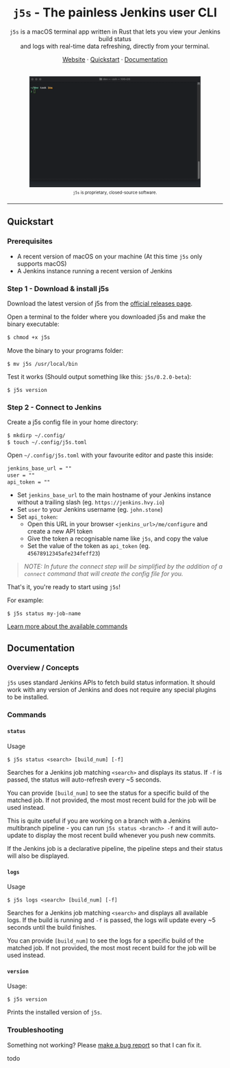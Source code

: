 <h1 align="center"><code>j5s</code> - The painless Jenkins user CLI</h1>

<p align="center">
  <!--<img src="assets/preview.png" alt="j5s-logo" width="120px" height="120px"/>
  <br>-->
  <code>j5s</code> is a macOS terminal app written in Rust that lets you view your Jenkins build status<br>
    and logs with real-time data refreshing, directly from your terminal.
  <br>
</p>

<p align="center">
  <a href="https://j5s.hvy.io">Website</a>
  ·
  <a href="#quickstart">Quickstart</a>
  ·
  <a href="#documentation">Documentation</a>
  <br>
  <br>
</p>

<p align="center">
  <img
    width="400"
    src="https://raw.githubusercontent.com/HvyIndustries/j5s/master/assets/j5s-preview1.gif"
    alt="Demo of j5s running in the terminal"
  />
  <br>
  <sub><sup><code>j5s</code> is proprietary, closed-source software.<sub><sup>
</p>

<hr>


## Quickstart

### Prerequisites

- A recent version of macOS on your machine (At this time `j5s` only supports macOS)
- A Jenkins instance running a recent version of Jenkins 

### Step 1 - Download & install j5s

Download the latest version of j5s from the [official releases page](https://github.com/HvyIndustries/j5s/releases).

Open a terminal to the folder where you downloaded j5s and make the binary executable:
```bash
$ chmod +x j5s
```

Move the binary to your programs folder:
```
$ mv j5s /usr/local/bin
```

Test it works (Should output something like this: `j5s/0.2.0-beta`):
```
$ j5s version
```

### Step 2 - Connect to Jenkins

Create a j5s config file in your home directory:
```
$ mkdirp ~/.config/
$ touch ~/.config/j5s.toml
```

Open `~/.config/j5s.toml` with your favourite editor and paste this inside:
```
jenkins_base_url = ""
user = ""
api_token = ""
```

* Set `jenkins_base_url` to the main hostname of your Jenkins instance without a trailing slash (eg. `https://jenkins.hvy.io`)
* Set `user` to your Jenkins username (eg. `john.stone`)
* Set `api_token`:
  * Open this URL in your browser `<jenkins_url>/me/configure` and create a new API token
  * Give the token a recognisable name like `j5s`, and copy the value
  * Set the value of the token as `api_token` (eg. `45678912345afe234feff23`)

> *NOTE: In future the connect step will be simplified by the addition of a `connect` command that will create the config file for you.*

That's it, you're ready to start using `j5s`!

For example:
```
$ j5s status my-job-name
```

[Learn more about the available commands](#commands)


## Documentation

### Overview / Concepts

`j5s` uses standard Jenkins APIs to fetch build status information. It should work with any version of Jenkins and does not require any special plugins to be installed.


### Commands

#### `status`

Usage
```
$ j5s status <search> [build_num] [-f]
```

Searches for a Jenkins job matching `<search>` and displays its status. If `-f` is passed, the status will auto-refresh every ~5 seconds.

You can provide `[build_num]` to see the status for a specific build of the matched job. If not provided, the most most recent build for the job will be used instead.

This is quite useful if you are working on a branch with a Jenkins multibranch pipeline - you can run `j5s status <branch> -f` and it will auto-update to display the most recent build whenever you push new commits.

If the Jenkins job is a declarative pipeline, the pipeline steps and their status will also be displayed.


#### `logs`

Usage
```
$ j5s logs <search> [build_num] [-f]
```

Searches for a Jenkins job matching `<search>` and displays all available logs. If the build is running and `-f` is passed, the logs will update every ~5 seconds until the build finishes.

You can provide `[build_num]` to see the logs for a specific build of the matched job. If not provided, the most most recent build for the job will be used instead.


#### `version`

Usage:
```
$ j5s version
```

Prints the installed version of `j5s`.


### Troubleshooting

Something not working? Please [make a bug report](https://github.com/HvyIndustries/j5s/issues/new/choose) so that I can fix it.

todo

